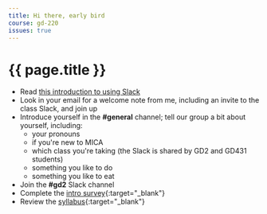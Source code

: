```yaml
---
title: Hi there, early bird
course: gd-220
issues: true
---
```


# {{ page.title }}

- Read [this introduction to using Slack](/learn/tools/slack)
- Look in your email for a welcome note from me, including an invite to the class Slack, and join up
- Introduce yourself in the **#general** channel; tell our group a bit about yourself, including:
  - your pronouns
  - if you're new to MICA
  - which class you're taking (the Slack is shared by GD2 and GD431 students)
  - something you like to do
  - something you like to eat
- Join the **#gd2** Slack channel
- Complete the [intro survey](https://forms.gle/7pLHU8oMpfZU5fcA8){:target="_blank"}
- Review the [syllabus](https://docs.google.com/document/d/1U2pwRJ7SyvGpGD4lyYk8bEcxOe33caysKf7sSJQlkAM/edit?usp=sharing){:target="_blank"}
